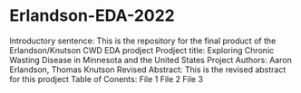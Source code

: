 # Erlandson-EDA-2022
Introductory sentence: This is the repository for the final product of the Erlandson/Knutson CWD EDA prodject
Prodject title: Exploring Chronic Wasting Disease in Minnesota and the United States
Project Authors: Aaron Erlandson, Thomas Knutson
Revised Abstract: This is the revised abstract for this prodject
Table of Conents:
  File 1
  File 2
  File 3
